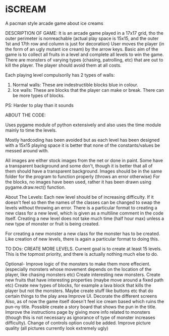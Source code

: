 # iSCREAM
A pacman style arcade game about ice creams

DESCRIPTION OF GAME:
It is an arcade game played in a 17x17 grid, tho the outer perimeter is nonreachable (actual play space is 15x15, and the outer 1st and 17th row and column is just for decoration)
User moves the player (in the form of an ugly mutant ice cream) by the arrow keys.
Basic aim of the game is to collect all fruits in a level and complete all levels to win the game.
There are monsters of varying types (chasing, patrolling, etc) that are out to kill the player. The player should avoid them at all costs. 

Each playing level compulsorily has 2 types of walls: 
1) Normal walls: These are indestructible blocks blue in colour.
2) Ice walls: These are blocks that the player can make or break.
There can be more types of blocks.

PS: Harder to play than it sounds

ABOUT THE CODE:

Uses pygame module of python extensively and also uses the time module mainly to time the levels.

Mostly hardcoding has been avoided but as each level has been designed with a 15x15 playing space it is better that none of the constants/values be messed around with.

All images are either stock images from the net or done in paint. Some have a transparent background and some don't, though it is better that all of them should have a transparent background.
Images should be in the same folder for the program to function properly (throws an error otherwise)
For the blocks, no images have been used, rather it has been drawn using pygame.draw.rect() function.

About The Levels:
Each new level should be of increasing difficulty. If it doesn't feel so then the names of the classes can be changed to swap the levels without throwing an error.
There is a particular format to creating a new class for a new level, which is given as a multiline comment in the code itself.
Creating a new level does not take much time (half hour max) unless a new type of monster or fruit is being created.

For creating a new monster a new class for the monster has to be created. Like creation of new levels, there is again a particular format to doing this.

TO DOs:
 CREATE MORE LEVELS. Current goal is to create at least 15 levels. This is the topmost priority, and there is actually nothing much else to do.

Optional- 
Improve logic of the monsters to make them more effecient. (especially monsters whose movement depends on the location of the player, like chasing monsters etc)
Create interesting new monsters.
Create new fruits that have interesting properties (maybe move around a fixed path etc)
Create new types of blocks, for example a lava block that kills the player but not the monsters.
Maybe create stuff like buttons etc that do certain things to the play area
Improve UI. Decorate the different screens
Also, as of now the game itself doesn't feel ice cream based which ruins the pun-ny title. Possible create a story board that shows the pun in the title.
Improve the instructions page by giving more info related to monsters (though this is not necessary as ignorance of type of monster increases difficulty). Change of controls option could be added.
Improve picture quality (all pictures currently look extremely ugly)





